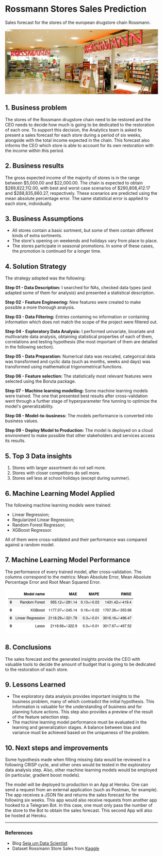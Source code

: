 # Rossmann Stores Sales Prediction
Sales forecast for the stores of the european drugstore chain Rossmann.

![Rossmann](https://github.com/fabianaba/Store_Sales_Prediction/blob/main/images/rossmann.png)

## 1. Business problem

The stores of the Rossmann drugstore chain need to be restored and the CEO needs to decide how much is going to be dedicated to the restoration of each one. To support this decision, the Analytics team is asked to present a sales forecast for each store during a period of six weeks, alongside with the total income expected in the chain. This forecast also informs the CEO which store is able to account for its own restoration with the income within this period.

## 2. Business results

The gross expected income of the majority of stores is in the range between $5,000.00 and $22,000.00. The chain is expected to obtain $289,822,112.00, with best and worst case scenarios of $290,808,412.17 and $288,835,860.27, respectively. These scenarios are predicted using the mean absolute percentage error. The same statistical error is applied to each store, individually.

## 3. Business Assumptions

* All stores contain a basic sortment, but some of them contain different kinds of extra sortments.
* The store's opening on weekends and holidays vary from place to place.
* The stores participate in seasonal promotions. In some of these cases, the promotion is continued for a longer time.

## 4. Solution Strategy

The strategy adopted was the following:

<b> Step 01 - Data Description:</b> I searched for NAs, checked data types (and adapted some of them for analysis) and presented a statistical description.

<b> Step 02 - Feature Engineering:</b> New features were created to make possible a more thorough analysis.

<b> Step 03 - Data Filtering:</b> Entries containing no information or containing information which does not match the scope of the project were filtered out.

<b> Step 04 - Exploratory Data Analysis:</b> I performed univariate, bivariate and multivariate data analysis, obtaining statistical properties of each of them, correlations and testing hypothesis (the most important of them are detailed in the following section).

<b> Step 05 - Data Preparation:</b> Numerical data was rescaled, categorical data was transformed and cyclic data (such as months, weeks and days) was transformed using mathematical trigonometrical functions.

<b> Step 06 - Feature selection:</b> The statistically most relevant features were selected using the Boruta package.

<b> Step 07 - Machine learning modelling:</b> Some machine learning models were trained. The one that presented best results after cross-validation went through a further stage of hyperparameter fine tunning to optimize the model's generalizability.

<b> Step 08 - Model-to-business:</b> The models performance is converted into business values.

<b> Step 09 - Deploy Model to Production:</b> The model is deployed on a cloud environment to make possible that other stakeholders and services access its results.

## 5. Top 3 Data insights

1. Stores with larger assortment do not sell more.
2. Stores with closer competitors do sell more.
3. Stores sell less at school holidays (except during summer).

## 6. Machine Learning Model Applied

The following machine learning models were trained:

* Linear Regression;
* Regularized Linear Regression;
* Random Forest Regressor;
* XGBoost Regressor.

All of them were cross-validated and their performance was compared against a random model.

## 7. Machine Learning Model Performance

The performance of every trained model, after cross-validation. The columns correspond to the metrics: Mean Absolute Error, Mean Absolute Percentage Error and Root Mean Squared Error.

![performance](https://github.com/fabianaba/Store_Sales_Prediction/blob/main/images/performance.png)

## 8. Conclusions

The sales forecast and the generated insights provide the CEO with valuable tools to decide the amount of budget that is going to be dedicated to the restoration of each store.

## 9. Lessons Learned

* The exploratory data analysis provides important insights to the business problem, many of which contradict the initial hypothesis. This information is valuable for the understanding of business and for planning future actions. This step also provides a preview of the result of the feature selection step.
* The machine learning model performance must be evaluated in the learning and generalization stages. A balance between bias and variance must be achieved based on the uniqueness of the problem.

## 10. Next steps and improvements

Some hypothesis made when filling missing data would be reviewed in a following CRISP cycle, and other ones would be tested in the exploratory data analysis step. Also, other machine learning models would be employed (in particular, gradient boost models).

The model will be deployed to production in an App at Heroku. One can send a request from an external application (such as Postman, for example). The app receives a JSON file and returns the sales forecast for the following six weeks. This app would also receive requests from another app hooked to a Telegram Bot. In this case, one must only pass the number of the store to the Bot to obtain the sales forecast. This second App will also be hosted at Heroku.
***
### References
* Blog [Seja um Data Scientist](https://sejaumdatascientist.com/)
* Dataset Rossmann Store Sales from [Kaggle](https://www.kaggle.com/c/rossmann-store-sales) 
